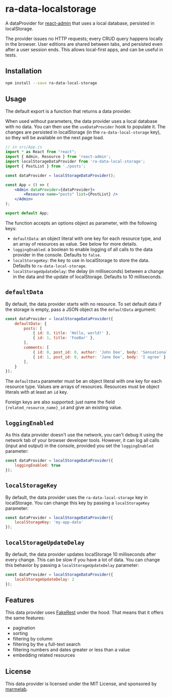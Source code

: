 # ra-data-localstorage

A dataProvider for [react-admin](https://github.com/marmelab/react-admin) that uses a local database, persisted in localStorage.

The provider issues no HTTP requests; every CRUD query happens locally in the browser. User editions are shared between tabs, and persisted even after a user session ends. This allows local-first apps, and can be useful in tests.

## Installation

```sh
npm install --save ra-data-local-storage
```

## Usage

The default export is a function that returns a data provider.

When used without parameters, the data provider uses a local database with no data. You can then use the `useDataProvider` hook to populate it. The changes are persisted in localStorage (in the `ra-data-local-storage` key), so they will be available on the next page load.

```jsx
// in src/App.js
import * as React from "react";
import { Admin, Resource } from 'react-admin';
import localStorageDataProvider from 'ra-data-local-storage';
import { PostList } from './posts';

const dataProvider = localStorageDataProvider();

const App = () => (
    <Admin dataProvider={dataProvider}>
        <Resource name="posts" list={PostList} />
    </Admin>
);

export default App;
```

The function accepts an options object as parameter, with the following keys:

- `defaultData`: an object literal with one key for each resource type, and an array of resources as value. See below for more details.
- `loggingEnabled`: a boolean to enable logging of all calls to the data provider in the console. Defaults to `false`.
- `localStorageKey`: the key to use in localStorage to store the data. Defaults to `ra-data-local-storage`.
- `localStorageUpdateDelay`: the delay (in milliseconds) between a change in the data and the update of localStorage. Defaults to 10 milliseconds.

## `defaultData`

By default, the data provider starts with no resource. To set default data if the storage is empty, pass a JSON object as the `defaultData` argument:

```jsx
const dataProvider = localStorageDataProvider({
    defaultData: {
        posts: [
            { id: 0, title: 'Hello, world!' },
            { id: 1, title: 'FooBar' },
        ],
        comments: [
            { id: 0, post_id: 0, author: 'John Doe', body: 'Sensational!' },
            { id: 1, post_id: 0, author: 'Jane Doe', body: 'I agree' },
        ],
    }
});
```

The `defaultData` parameter must be an object literal with one key for each resource type. Values are arrays of resources. Resources must be object literals with at least an `id` key.

Foreign keys are also supported: just name the field `{related_resource_name}_id` and give an existing value.

## `loggingEnabled`

As this data provider doesn't use the network, you can't debug it using the network tab of your browser developer tools. However, it can log all calls (input and output) in the console, provided you set the `loggingEnabled` parameter:

```jsx
const dataProvider = localStorageDataProvider({
    loggingEnabled: true
});
```

## `localStorageKey`

By default, the data provider uses the `ra-data-local-storage` key in localStorage. You can change this key by passing a `localStorageKey` parameter:

```jsx
const dataProvider = localStorageDataProvider({
    localStorageKey: 'my-app-data'
});
```

## `localStorageUpdateDelay`

By default, the data provider updates localStorage 10 milliseconds after every change. This can be slow if you have a lot of data. You can change this behavior by passing a `localStorageUpdateDelay` parameter:

```jsx
const dataProvider = localStorageDataProvider({
    localStorageUpdateDelay: 2
});
```

## Features

This data provider uses [FakeRest](https://github.com/marmelab/FakeRest) under the hood. That means that it offers the same features:

- pagination
- sorting
- filtering by column
- filtering by the `q` full-text search
- filtering numbers and dates greater or less than a value
- embedding related resources

## License

This data provider is licensed under the MIT License, and sponsored by [marmelab](https://marmelab.com).
